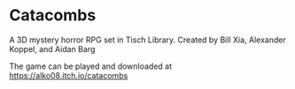 # Catacombs
A 3D mystery horror RPG set in Tisch Library. Created by Bill Xia, Alexander Koppel, and Aidan Barg

The game can be played and downloaded at https://alko08.itch.io/catacombs

